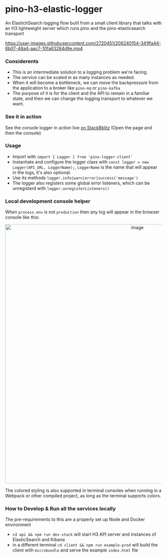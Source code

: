 # pino-h3-elastic-logger

An ElastichSearch logging flow built from a small client library that talks with an H3 lightweight server which runs pino and the pino-elasticsearch transport


https://user-images.githubusercontent.com/2720451/206240154-341ffa44-6b07-48a4-aac7-10fa63284d9e.mp4


### Considerents 
- This is an intermediate solution to a logging problem we're facing.
- The service can be scaled in as many instances as needed.
- When it will become a bottleneck, we can move the backpressure from the application to a broker like `pino-mq` or `pino-kafka` 
- The purpose of it is for the client and the API to remain in a familiar state, and then we can change the logging transport to whatever we want.

### See it in action

See the console logger in action live [on StackBklitz](https://stackblitz.com/edit/react-ts-mouehg?file=index.tsx)
(Open the page and then the console)




### Usage

- Import with `import { Logger } from 'pino-logger-client'`
- Instantiate and configure the logger class with `const logger = new Logger(API_URL, LoggerName);`, `LoggerName` is the name that will appear in the logs, it's also optional.
- Use its methods `logger.info|warn|error|success('message')`
- The logger also registers some global error listeners, which can be unregisterd with `logger.unregisterListeners()`

### Local development console helper
When `process.env` is not `production` then any log will appear in the browser console like this:
<p align="center">
  <img width="834" alt="image" src="https://user-images.githubusercontent.com/2720451/205640893-e833ad75-eb08-4e87-a7ac-b28f4e69c237.png">
</p>
The colored styling is also supported in terminal consoles when running in a Webpack or other compiled project, as long as the terminal supports colors.

### How to Develop & Run all the services locally
The pre-requirements to this are a properly set up Node and Docker environment 
- `cd api && npm run dev-stack` will start H3 API server and instances of ElasticSearch and Kibana
- in a different terminal `cd client && npm run example-prod` will build the client with `microbundle` and serve the example `index.html` file


